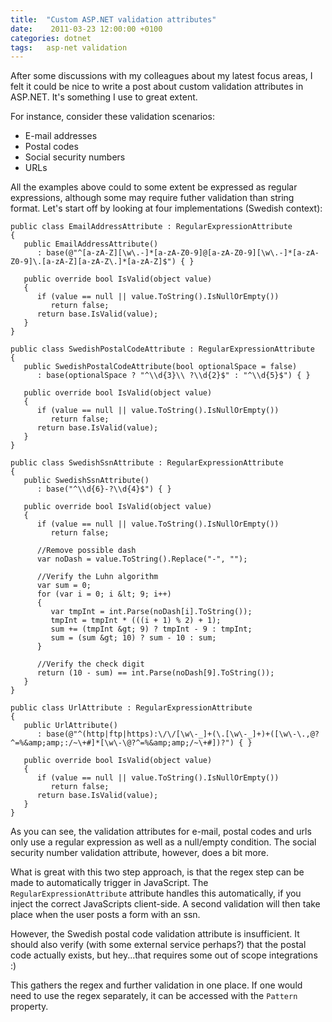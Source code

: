 ```yaml
---
title:  "Custom ASP.NET validation attributes"
date:    2011-03-23 12:00:00 +0100
categories: dotnet
tags: 	asp-net validation
---
```



After some discussions with my colleagues about my latest focus areas, I felt it
could be nice to write a post about custom validation attributes in ASP.NET. It's
something I use to great extent.

For instance, consider these validation scenarios:

- E-mail addresses
- Postal codes
- Social security numbers
- URLs

All the examples above could to some extent be expressed as regular expressions,
although some may require futher validation than string format. Let's start off
by looking at four implementations (Swedish context):

	public class EmailAddressAttribute : RegularExpressionAttribute
	{
	   public EmailAddressAttribute()
	      : base(@"^[a-zA-Z][\w\.-]*[a-zA-Z0-9]@[a-zA-Z0-9][\w\.-]*[a-zA-Z0-9]\.[a-zA-Z][a-zA-Z\.]*[a-zA-Z]$") { }	

	   public override bool IsValid(object value)
	   {
	      if (value == null || value.ToString().IsNullOrEmpty())
	         return false;
	      return base.IsValid(value);
	   }
	}	

	public class SwedishPostalCodeAttribute : RegularExpressionAttribute
	{
	   public SwedishPostalCodeAttribute(bool optionalSpace = false)
	      : base(optionalSpace ? "^\\d{3}\\ ?\\d{2}$" : "^\\d{5}$") { }	

	   public override bool IsValid(object value)
	   {
	      if (value == null || value.ToString().IsNullOrEmpty())
	         return false;
	      return base.IsValid(value);
	   }
	}	

	public class SwedishSsnAttribute : RegularExpressionAttribute
	{
	   public SwedishSsnAttribute()
	      : base("^\\d{6}-?\\d{4}$") { }	

	   public override bool IsValid(object value)
	   {
	      if (value == null || value.ToString().IsNullOrEmpty())
	         return false;	

	      //Remove possible dash
	      var noDash = value.ToString().Replace("-", "");	

	      //Verify the Luhn algorithm
	      var sum = 0;
	      for (var i = 0; i &lt; 9; i++)
	      {
	         var tmpInt = int.Parse(noDash[i].ToString());
	         tmpInt = tmpInt * (((i + 1) % 2) + 1);
	         sum += (tmpInt &gt; 9) ? tmpInt - 9 : tmpInt;
	         sum = (sum &gt; 10) ? sum - 10 : sum;
	      }	

	      //Verify the check digit
	      return (10 - sum) == int.Parse(noDash[9].ToString());
	   }
	}	

	public class UrlAttribute : RegularExpressionAttribute
	{
	   public UrlAttribute()
	      : base(@"^(http|ftp|https):\/\/[\w\-_]+(\.[\w\-_]+)+([\w\-\.,@?^=%&amp;amp;:/~\+#]*[\w\-\@?^=%&amp;amp;/~\+#])?") { }	

	   public override bool IsValid(object value)
	   {
	      if (value == null || value.ToString().IsNullOrEmpty())
	         return false;
	      return base.IsValid(value);
	   }
	}

As you can see, the validation attributes for e-mail, postal codes and urls only
use a regular expression as well as a null/empty condition. The social security
number validation attribute, however, does a bit more.

What is great with this two step approach, is that the regex step can be made to
automatically trigger in JavaScript. The `RegularExpressionAttribute` attribute
handles this automatically, if you inject the correct JavaScripts client-side. A
second validation will then take place when the user posts a form with an ssn.

However, the Swedish postal code validation attribute is insufficient. It should
also verify (with some external service perhaps?) that the postal code actually
exists, but hey...that requires some out of scope integrations :)

This gathers the regex and further validation in one place. If one would need to
use the regex separately, it can be accessed with the `Pattern` property. 

